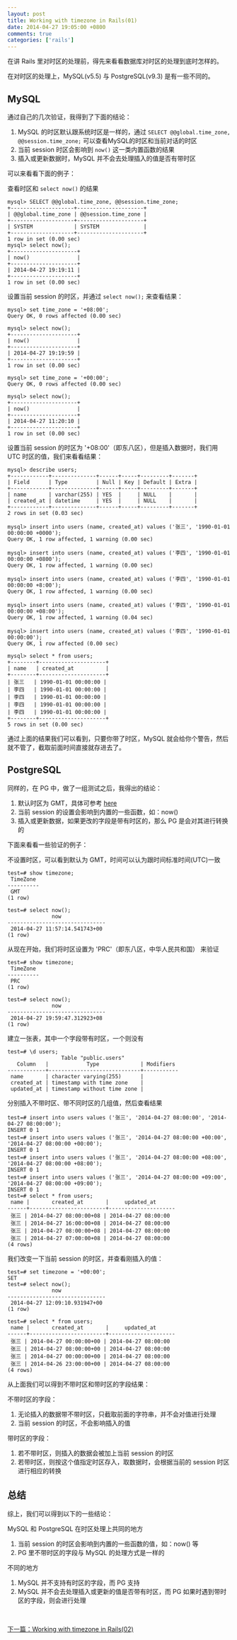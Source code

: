 ```yaml
---
layout: post
title: Working with timezone in Rails(01)
date: 2014-04-27 19:05:00 +0800
comments: true
categories: ['rails']
---
```


在讲 Rails 里对时区的处理前，得先来看看数据库对时区的处理到底时怎样的。

在对时区的处理上，MySQL(v5.5) 与 PostgreSQL(v9.3) 是有一些不同的。

## MySQL

通过自己的几次验证，我得到了下面的结论：

1. MySQL 的时区默认跟系统时区是一样的，通过 `SELECT @@global.time_zone, @@session.time_zone;` 可以查看MySQL的时区和当前对话的时区
2. 当前 session 时区会影响到 `now()` 这一类内置函数的结果
3. 插入或更新数据时，MySQL 并不会去处理插入的值是否有带时区


可以来看看下面的例子：

查看时区和 `select now()` 的结果

```
mysql> SELECT @@global.time_zone, @@session.time_zone;
+--------------------+---------------------+
| @@global.time_zone | @@session.time_zone |
+--------------------+---------------------+
| SYSTEM             | SYSTEM              |
+--------------------+---------------------+
1 row in set (0.00 sec)
mysql> select now();
+---------------------+
| now()               |
+---------------------+
| 2014-04-27 19:19:11 |
+---------------------+
1 row in set (0.00 sec)
```

设置当前 session 的时区，并通过 `select now();` 来查看结果：

```
mysql> set time_zone = '+08:00';
Query OK, 0 rows affected (0.00 sec)

mysql> select now();
+---------------------+
| now()               |
+---------------------+
| 2014-04-27 19:19:59 |
+---------------------+
1 row in set (0.00 sec)

mysql> set time_zone = '+00:00';
Query OK, 0 rows affected (0.00 sec)

mysql> select now();
+---------------------+
| now()               |
+---------------------+
| 2014-04-27 11:20:10 |
+---------------------+
1 row in set (0.00 sec)
```

设置当前 session 的时区为 '+08:00'（即东八区），但是插入数据时，我们用 UTC 时区的值，我们来看看结果：

```
mysql> describe users;
+------------+--------------+------+-----+---------+-------+
| Field      | Type         | Null | Key | Default | Extra |
+------------+--------------+------+-----+---------+-------+
| name       | varchar(255) | YES  |     | NULL    |       |
| created_at | datetime     | YES  |     | NULL    |       |
+------------+--------------+------+-----+---------+-------+
2 rows in set (0.03 sec)

mysql> insert into users (name, created_at) values ('张三', '1990-01-01 00:00:00 +0000');
Query OK, 1 row affected, 1 warning (0.00 sec)

mysql> insert into users (name, created_at) values ('李四', '1990-01-01 00:00:00 +0800');
Query OK, 1 row affected, 1 warning (0.00 sec)

mysql> insert into users (name, created_at) values ('李四', '1990-01-01 00:00:00 +8:00');
Query OK, 1 row affected, 1 warning (0.00 sec)

mysql> insert into users (name, created_at) values ('李四', '1990-01-01 00:00:00 +08:00');
Query OK, 1 row affected, 1 warning (0.04 sec)

mysql> insert into users (name, created_at) values ('李四', '1990-01-01 00:00:00');
Query OK, 1 row affected (0.00 sec)

mysql> select * from users;
+--------+---------------------+
| name   | created_at          |
+--------+---------------------+
| 张三   | 1990-01-01 00:00:00 |
| 李四   | 1990-01-01 00:00:00 |
| 李四   | 1990-01-01 00:00:00 |
| 李四   | 1990-01-01 00:00:00 |
| 李四   | 1990-01-01 00:00:00 |
+--------+---------------------+
5 rows in set (0.00 sec)
```

通过上面的结果我们可以看到，只要你带了时区，MySQL 就会给你个警告，然后就不管了，截取前面时间直接就存进去了。

## PostgreSQL

同样的，在 PG 中，做了一组测试之后，我得出的结论：

1. 默认时区为 GMT，具体可参考 [here](http://www.baike.com/wiki/GMT)
2. 当前 session 的设置会影响到内置的一些函数，如：now()
3. 插入或更新数据，如果更改的字段是带有时区的，那么 PG 是会对其进行转换的

下面来看看一些验证的例子：

不设置时区，可以看到默认为 GMT，时间可以认为跟时间标准时间(UTC)一致

```
test=# show timezone;
 TimeZone
----------
 GMT
(1 row)

test=# select now();
              now
-------------------------------
 2014-04-27 11:57:14.541743+00
(1 row)
```

从现在开始，我们将时区设置为 'PRC'（即东八区，中华人民共和国） 来验证

```
test=# show timezone;
 TimeZone
----------
 PRC
(1 row)

test=# select now();
              now
-------------------------------
 2014-04-27 19:59:47.312923+08
(1 row)
```

建立一张表，其中一个字段带有时区，一个则没有

```
test=# \d users;
                 Table "public.users"
   Column   |            Type             | Modifiers
------------+-----------------------------+-----------
 name       | character varying(255)      |
 created_at | timestamp with time zone    |
 updated_at | timestamp without time zone |
```

分别插入不带时区、带不同时区的几组值，然后查看结果

```
test=# insert into users values ('张三', '2014-04-27 08:00:00', '2014-04-27 08:00:00');
INSERT 0 1
test=# insert into users values ('张三', '2014-04-27 08:00:00 +00:00', '2014-04-27 08:00:00 +00:00');
INSERT 0 1
test=# insert into users values ('张三', '2014-04-27 08:00:00 +08:00', '2014-04-27 08:00:00 +08:00');
INSERT 0 1
test=# insert into users values ('张三', '2014-04-27 08:00:00 +09:00', '2014-04-27 08:00:00 +09:00');
INSERT 0 1
test=# select * from users;
 name |       created_at       |     updated_at
------+------------------------+---------------------
 张三 | 2014-04-27 08:00:00+08 | 2014-04-27 08:00:00
 张三 | 2014-04-27 16:00:00+08 | 2014-04-27 08:00:00
 张三 | 2014-04-27 08:00:00+08 | 2014-04-27 08:00:00
 张三 | 2014-04-27 07:00:00+08 | 2014-04-27 08:00:00
(4 rows)
```

我们改变一下当前 session 的时区，并查看刚插入的值：

```
test=# set timezone = '+00:00';
SET
test=# select now();
              now
-------------------------------
 2014-04-27 12:09:10.931947+00
(1 row)

test=# select * from users;
 name |       created_at       |     updated_at
------+------------------------+---------------------
 张三 | 2014-04-27 00:00:00+00 | 2014-04-27 08:00:00
 张三 | 2014-04-27 08:00:00+00 | 2014-04-27 08:00:00
 张三 | 2014-04-27 00:00:00+00 | 2014-04-27 08:00:00
 张三 | 2014-04-26 23:00:00+00 | 2014-04-27 08:00:00
(4 rows)
```

从上面我们可以得到不带时区和带时区的字段结果：

不带时区的字段：

1. 无论插入的数据带不带时区，只截取前面的字符串，并不会对值进行处理
2. 当前 session 的时区，不会影响插入的值

带时区的字段：

1. 若不带时区，则插入的数据会被加上当前 session 的时区
2. 若带时区，则按这个值指定时区存入，取数据时，会根据当前的 session 时区进行相应的转换


## 总结

综上，我们可以得到以下的一些结论：

MySQL 和 PostgreSQL 在时区处理上共同的地方

1. 当前 session 的时区会影响到内置的一些函数的值，如：now() 等
2. PG 里不带时区的字段与 MySQL 的处理方式是一样的

不同的地方

1. MySQL 并不支持有时区的字段，而 PG 支持
2. MySQL 并不会去处理插入或更新的值是否带有时区，而 PG 如果时遇到带时区的字段，则会进行处理

<br />

[下一篇：Working with timezone in Rails(02)](/blog/2014/04/27/working-with-timezone-in-rails-02)
